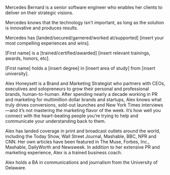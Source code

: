 Mercedes Bernard is a senior software engineer who enables her clients to deliver on their strategic visions.

Mercedes knows that the technology isn't important, as long as the solution is innovative and produces results.

Mercedes  has [landed/secured/garnered/worked at/supported] [insert your most compelling experiences and wins].

[First name] is a [trained/certified/awarded] [insert relevant trainings, awards, honors, etc].

[First name] holds a [insert degree] in [insert area of study] from [insert university].

Alex Honeysett is a Brand and Marketing Strategist who partners with CEOs, executives and solopreneurs to grow their personal and professional brands, human-to-human. After spending nearly a decade working in PR and marketing for multimillion dollar brands and startups, Alex knows what truly drives conversions, sold-out launches and New York Times interviews—and it’s not mastering the marketing flavor of the week. It’s how well you connect with the heart-beating people you’re trying to help and communicate your understanding back to them.

Alex has landed coverage in print and broadcast outlets around the world, including the Today Show, Wall Street Journal, Mashable, BBC, NPR and CNN. Her own articles have been featured in The Muse, Forbes, Inc., Mashable, DailyWorth and Newsweek. In addition to her extensive PR and marketing experience, Alex is a trained business coach.

Alex holds a BA in communications and journalism from the University of Delaware.